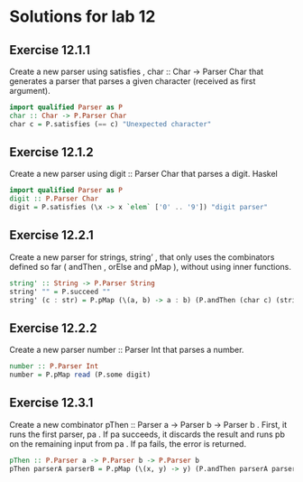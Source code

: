 # Solutions for lab 12

## Exercise 12.1.1

Create a new parser using satisfies , char :: Char -> Parser Char that generates a
parser that parses a given character (received as first argument).

```haskell
import qualified Parser as P
char :: Char -> P.Parser Char
char c = P.satisfies (== c) "Unexpected character"
```


## Exercise 12.1.2

Create a new parser using digit :: Parser Char that parses a digit.
Haskel

```haskell
import qualified Parser as P
digit :: P.Parser Char
digit = P.satisfies (\x -> x `elem` ['0' .. '9']) "digit parser"
```

## Exercise 12.2.1

Create a new parser for strings, string’ , that only uses the combinators defined so far
( andThen , orElse and pMap ), without using inner functions.

```haskell
string' :: String -> P.Parser String
string' "" = P.succeed ""
string' (c : str) = P.pMap (\(a, b) -> a : b) (P.andThen (char c) (string' str))
```

## Exercise 12.2.2

Create a new parser number :: Parser Int that parses a number.

```haskell
number :: P.Parser Int
number = P.pMap read (P.some digit)
```

## Exercise 12.3.1

Create a new combinator pThen :: Parser a -> Parser b -> Parser b . First, it runs the
first parser, pa . If pa succeeds, it discards the result and runs pb on the remaining
input from pa . If pa fails, the error is returned.

```haskell
pThen :: P.Parser a -> P.Parser b -> P.Parser b
pThen parserA parserB = P.pMap (\(x, y) -> y) (P.andThen parserA parserB)
```